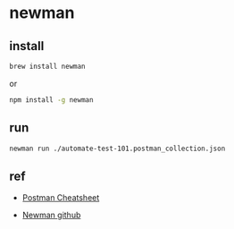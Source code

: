 # newman

## install

```sh
brew install newman
```

or

```sh
npm install -g newman
```

## run

```sh
newman run ./automate-test-101.postman_collection.json
```

## ref

- [Postman Cheatsheet](https://postman-quick-reference-guide.readthedocs.io/en/latest/cheatsheet.html#postman-cheatsheet)

- [Newman github](https://github.com/postmanlabs/newman#using-newman-cli)
